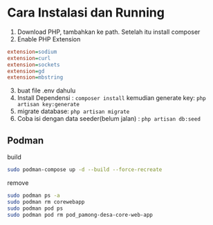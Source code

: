 # Cara Instalasi dan Running

1. Download PHP, tambahkan ke path. Setelah itu install composer
2. Enable PHP Extension
```ini
extension=sodium
extension=curl
extension=sockets
extension=gd
extension=mbstring
```
3. buat file .env dahulu
4. Install Dependensi : `composer install` kemudian generate key: `php artisan key:generate`
5. migrate database: `php artisan migrate`
6. Coba isi dengan data seeder(belum jalan) : `php artisan db:seed` 





## Podman

build 
```sh
sudo podman-compose up -d --build --force-recreate
```

remove
```sh
sudo podman ps -a
sudo podman rm corewebapp
sudo podman pod ps
sudo podman pod rm pod_pamong-desa-core-web-app
```